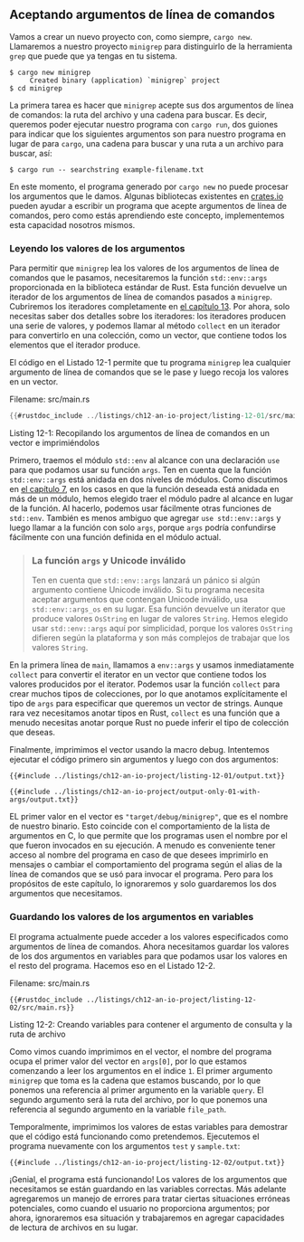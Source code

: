 ## Aceptando argumentos de línea de comandos

Vamos a crear un nuevo proyecto con, como siempre, `cargo new`. Llamaremos a
nuestro proyecto `minigrep` para distinguirlo de la herramienta `grep` que
puede que ya tengas en tu sistema.

```console
$ cargo new minigrep
     Created binary (application) `minigrep` project
$ cd minigrep
```

La primera tarea es hacer que `minigrep` acepte sus dos argumentos de línea de
comandos: la ruta del archivo y una cadena para buscar. Es decir, queremos
poder ejecutar nuestro programa con `cargo run`, dos guiones para indicar que
los siguientes argumentos son para nuestro programa en lugar de para `cargo`,
una cadena para buscar y una ruta a un archivo para buscar, así:

```console
$ cargo run -- searchstring example-filename.txt
```

En este momento, el programa generado por `cargo new` no puede procesar los
argumentos que le damos. Algunas bibliotecas existentes en
[crates.io](https://crates.io/) pueden ayudar a escribir un programa que
acepte argumentos de línea de comandos, pero como estás aprendiendo este
concepto, implementemos esta capacidad nosotros mismos.

### Leyendo los valores de los argumentos

Para permitir que `minigrep` lea los valores de los argumentos de línea de
comandos que le pasamos, necesitaremos la función `std::env::args` proporcionada
en la biblioteca estándar de Rust. Esta función devuelve un iterador de los
argumentos de línea de comandos pasados a `minigrep`. Cubriremos los iteradores
completamente en [el capítulo 13][ch13]<!-- ignore -->. Por ahora, solo
necesitas saber dos detalles sobre los iteradores: los iteradores producen una
serie de valores, y podemos llamar al método `collect` en un iterador para
convertirlo en una colección, como un vector, que contiene todos los elementos
que el iterador produce.

El código en el Listado 12-1 permite que tu programa `minigrep` lea cualquier
argumento de línea de comandos que se le pase y luego recoja los valores en un
vector.

<span class="filename">Filename: src/main.rs</span>

```rust
{{#rustdoc_include ../listings/ch12-an-io-project/listing-12-01/src/main.rs}}
```

<span class="caption">Listing 12-1: Recopilando los argumentos de línea de
comandos en un vector e imprimiéndolos</span>

Primero, traemos el módulo `std::env` al alcance con una declaración `use` para
que podamos usar su función `args`. Ten en cuenta que la función
`std::env::args` está anidada en dos niveles de módulos. Como discutimos en
[el capítulo 7][ch7-idiomatic-use]<!-- ignore -->, en los casos en que la
función deseada está anidada en más de un módulo, hemos elegido traer el módulo
padre al alcance en lugar de la función. Al hacerlo, podemos usar fácilmente
otras funciones de `std::env`. También es menos ambiguo que agregar
`use std::env::args` y luego llamar a la función con solo `args`, porque
`args` podría confundirse fácilmente con una función definida en el módulo
actual.

> ### La función `args` y Unicode inválido
>
> Ten en cuenta que `std::env::args` lanzará un pánico si algún argumento
> contiene Unicode inválido. Si tu programa necesita aceptar argumentos que
> contengan Unicode inválido, usa `std::env::args_os` en su lugar. Esa función
> devuelve un iterator que produce valores `OsString` en lugar de valores
> `String`. Hemos elegido usar `std::env::args` aquí por simplicidad, porque
> los valores `OsString` difieren según la plataforma y son más complejos de
> trabajar que los valores `String`.

En la primera línea de `main`, llamamos a `env::args` y usamos inmediatamente
`collect` para convertir el iterator en un vector que contiene todos los valores
producidos por el iterator. Podemos usar la función `collect` para crear muchos
tipos de colecciones, por lo que anotamos explícitamente el tipo de `args` para
especificar que queremos un vector de strings. Aunque rara vez necesitamos
anotar tipos en Rust, `collect` es una función que a menudo necesitas anotar
porque Rust no puede inferir el tipo de colección que deseas.

Finalmente, imprimimos el vector usando la macro debug. Intentemos ejecutar el
código primero sin argumentos y luego con dos argumentos:

```console
{{#include ../listings/ch12-an-io-project/listing-12-01/output.txt}}
```

```console
{{#include ../listings/ch12-an-io-project/output-only-01-with-args/output.txt}}
```

EL primer valor en el vector es `"target/debug/minigrep"`, que es el nombre de
nuestro binario. Esto coincide con el comportamiento de la lista de argumentos
en C, lo que permite que los programas usen el nombre por el que fueron
invocados en su ejecución. A menudo es conveniente tener acceso al nombre del
programa en caso de que desees imprimirlo en mensajes o cambiar el
comportamiento del programa según el alias de la línea de comandos que se usó
para invocar el programa. Pero para los propósitos de este capítulo, lo
ignoraremos y solo guardaremos los dos argumentos que necesitamos.

### Guardando los valores de los argumentos en variables

El programa actualmente puede acceder a los valores especificados como
argumentos de línea de comandos. Ahora necesitamos guardar los valores de los
dos argumentos en variables para que podamos usar los valores en el resto del
programa. Hacemos eso en el Listado 12-2.

<span class="filename">Filename: src/main.rs</span>

```rust,should_panic,noplayground
{{#rustdoc_include ../listings/ch12-an-io-project/listing-12-02/src/main.rs}}
```

<span class="caption">Listing 12-2: Creando variables para contener el argumento
de consulta y la ruta de archivo</span>

Como vimos cuando imprimimos en el vector, el nombre del programa ocupa el
primer valor del vector en `args[0]`, por lo que estamos comenzando a leer los
argumentos en el índice `1`. El primer argumento `minigrep` que toma es la
cadena que estamos buscando, por lo que ponemos una referencia al primer
argumento en la variable `query`. El segundo argumento será la ruta del archivo,
por lo que ponemos una referencia al segundo argumento en la variable
`file_path`.

Temporalmente, imprimimos los valores de estas variables para demostrar que el
código está funcionando como pretendemos. Ejecutemos el programa nuevamente con
los argumentos `test` y `sample.txt`:

```console
{{#include ../listings/ch12-an-io-project/listing-12-02/output.txt}}
```

¡Genial, el programa está funcionando! Los valores de los argumentos que
necesitamos se están guardando en las variables correctas. Más adelante
agregaremos un manejo de errores para tratar ciertas situaciones erróneas
potenciales, como cuando el usuario no proporciona argumentos; por ahora,
ignoraremos esa situación y trabajaremos en agregar capacidades de lectura de
archivos en su lugar.

[ch13]: ch13-00-functional-features.html
[ch7-idiomatic-use]: ch07-04-bringing-paths-into-scope-with-the-use-keyword.html#creando-rutas-de-use-idiomaticas
